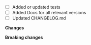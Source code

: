 - [ ] Added or updated tests
- [ ] Added Docs for all relevant versions
- [ ] Updated CHANGELOG.md

<!-- Link to related issues this PR resolves, e.g. "Resolves #236"-->

**Changes**

<!-- Detail the changes in behaviour this PR introduces. -->

**Breaking changes**

<!-- If there are any breaking changes, list them here.
Make sure to mention them in UPGRADE.md. -->
